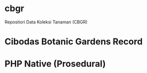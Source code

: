 # cbgr
Repositori Data Koleksi Tanaman (CBGR)

Cibodas Botanic Gardens Record
==============================
# PHP Native (Prosedural)
